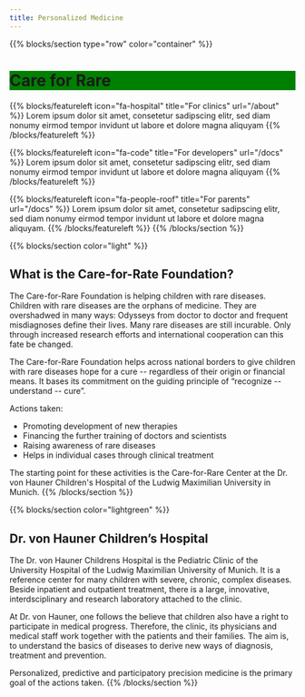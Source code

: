 ```yaml
---
title: Personalized Medicine
---
```


{{% blocks/section type="row" color="container" %}}

<div class="mb-5">
<div class="d-inline-flex p-2" style="background: green">
<h1 class="-text-white fs-1 m-0 fw-bold">Care for Rare</h1>
</div>
</div>

{{% blocks/featureleft icon="fa-hospital" title="For clinics" url="/about" %}}
Lorem ipsum dolor sit amet, consetetur sadipscing elitr, sed diam nonumy eirmod tempor invidunt ut labore et dolore magna aliquyam
{{% /blocks/featureleft %}}

{{% blocks/featureleft icon="fa-code" title="For developers" url="/docs" %}}
Lorem ipsum dolor sit amet, consetetur sadipscing elitr, sed diam nonumy eirmod tempor invidunt ut labore et dolore magna aliquyam
{{% /blocks/featureleft %}}

{{% blocks/featureleft icon="fa-people-roof" title="For parents" url="/docs" %}}
Lorem ipsum dolor sit amet, consetetur sadipscing elitr, sed diam nonumy eirmod tempor invidunt ut labore et dolore magna aliquyam.
{{% /blocks/featureleft %}}
{{% /blocks/section %}}

{{% blocks/section color="light" %}}
## What is the Care-for-Rate Foundation?
The Care-for-Rare Foundation is helping children with rare diseases. Children with rare diseases are the orphans of medicine. They are overshadwed in many ways: Odysseys from doctor to doctor and frequent misdiagnoses define their lives. Many rare diseases are still incurable. Only through increased research efforts and international cooperation can this fate be changed. 

The Care-for-Rare Foundation helps across national borders to give children with rare diseases hope for a cure -- regardless of their origin or financial means. It bases its commitment on the guiding principle of “recognize -- understand -- cure”.

Actions taken:
- Promoting development of new therapies
- Financing the further training of doctors and scientists
- Raising awareness of rare diseases
- Helps in individual cases through clinical treatment

The starting point for these activities is the Care-for-Rare Center at the Dr. von Hauner Children's Hospital of the Ludwig Maximilian University in Munich.
{{% /blocks/section %}}

{{% blocks/section color="lightgreen" %}}
## Dr. von Hauner Children’s Hospital
The Dr. von Hauner Childrens Hospital is the Pediatric Clinic of the University Hospital of the Ludwig Maximilian University of Munich. It is a reference center for many children with severe, chronic, complex diseases. 
Beside inpatient and outpatient treatment, there is a large, innovative, interdsciplinary and research laboratory attached to the clinic.

At Dr. von Hauner, one follows the believe that children also have a right to participate in medical progress. Therefore, the clinic, its physicians and medical staff work together with the patients and their families. The aim is, to understand the basics of diseases to derive new ways of diagnosis, treatment and prevention.

Personalized, predictive and participatory precision medicine is the primary goal of the actions taken.
{{% /blocks/section %}}